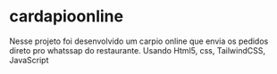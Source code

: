 # cardapioonline
Nesse projeto foi desenvolvido um carpio online que envia os pedidos direto pro whatssap do restaurante. Usando Html5, css, TailwindCSS, JavaScript 
